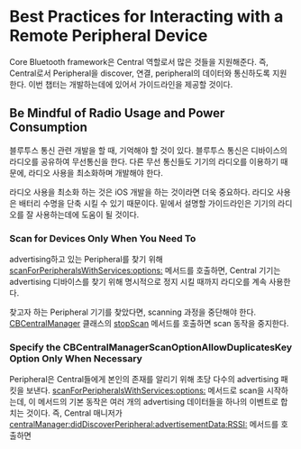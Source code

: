 # Best Practices for Interacting with a Remote Peripheral Device

Core Bluetooth framework은 Central 역할로서 많은 것들을 지원해준다. 즉, Central로서 Peripheral을 discover, 연결, peripheral의 데이터와 통신하도록 지원한다. 이번 챕터는 개발하는데에 있어서 가이드라인을 제공할 것이다. 

## Be Mindful of Radio Usage and Power Consumption

블루투스 통신 관련 개발을 할 때, 기억해야 할 것이 있다. 블루투스 통신은 디바이스의 라디오를 공유하여 무선통신을 한다. 다른 무선 통신들도 기기의 라디오를 이용하기 때문에, 라디오 사용을 최소화하며 개발해야 한다. 

라디오 사용을 최소화 하는 것은 iOS 개발을 하는 것이라면 더욱 중요하다. 라디오 사용은 배터리 수명을 단축 시킬 수 있기 때문이다. 밑에서 설명할 가이드라인은 기기의 라디오를 잘 사용하는데에 도움이 될 것이다. 

### Scan for Devices Only When You Need To

advertising하고 있는 Peripheral를 찾기 위해 [scanForPeripheralsWithServices:options:](https://developer.apple.com/documentation/corebluetooth/cbcentralmanager/1518986-scanforperipheralswithservices) 메서드를 호출하면, Central 기기는 advertising 디바이스를 찾기 위해 명시적으로 정지 시킬 때까지 라디오를 계속 사용한다.  

찾고자 하는 Peripheral 기기를 찾았다면, scanning 과정을 중단해야 한다. [CBCentralManager](https://developer.apple.com/documentation/corebluetooth/cbcentralmanager) 클래스의 [stopScan](https://developer.apple.com/documentation/corebluetooth/cbcentralmanager/1518984-stopscan) 메서드를 호출하면 scan 동작을 중지한다. 

### Specify the CBCentralManagerScanOptionAllowDuplicatesKey Option Only When Necessary

Peripheral은 Central들에게 본인의 존재를 알리기 위해 초당 다수의 advertising 패킷을 보낸다. [scanForPeripheralsWithServices:options:](https://developer.apple.com/documentation/corebluetooth/cbcentralmanager/1518986-scanforperipheralswithservices) 메서드로 scan을 시작하는데, 이 메서드의 기본 동작은 여러 개의 advertising 데이터들을 하나의 이벤트로 합치는 것이다. 즉, Central 매니저가 [centralManager:didDiscoverPeripheral:advertisementData:RSSI:](https://developer.apple.com/documentation/corebluetooth/cbcentralmanagerdelegate/1518937-centralmanager) 메서드를 호출하면 



